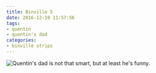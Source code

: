 ```yaml
---
title: Binville 5
date: 2016-12-10 11:57:56
tags:
- quentin
- quentin's dad
categories:
- binville strips
---
```

<img alt="Quentin's dad is not that smart, but at least he's funny." src="/binville014.png">
